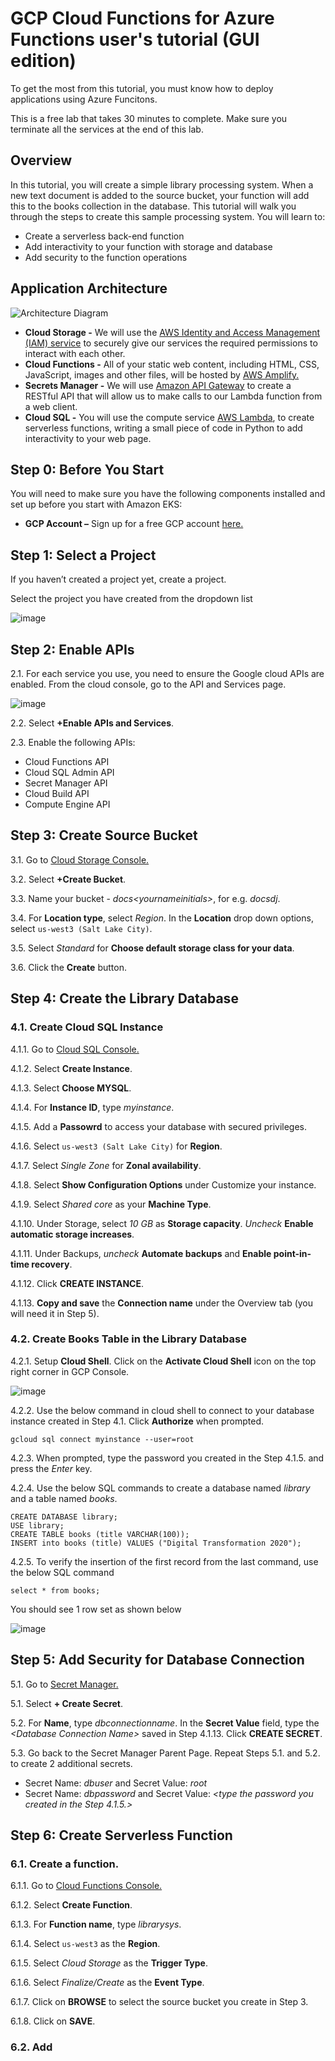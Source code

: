 # GCP Cloud Functions for Azure Functions user's tutorial (GUI edition)

To get the most from this tutorial, you must know how to deploy applications using Azure Funcitons. 

This is a free lab that takes 30 minutes to complete. Make sure you terminate all the services at the end of this lab. 

## Overview

In this tutorial, you will create a simple library processing system. When a new text document is added to the source bucket, your function will add this to the books collection in the database.
This tutorial will walk you through the steps to create this sample processing system. You will learn to:
- Create a serverless back-end function
- Add interactivity to your function with storage and database
- Add security to the function operations

## Application Architecture

![Architecture Diagram](./screenshots/001.PNG)

- **Cloud Storage -** We will use the [AWS Identity and Access Management (IAM) service](https://docs.aws.amazon.com/IAM/latest/UserGuide/introduction.html) to securely give our services the required permissions to interact with each other.
- **Cloud Functions -** All of your static web content, including HTML, CSS, JavaScript, images and other files, will be hosted by [AWS Amplify.](https://docs.aws.amazon.com/amplify/latest/userguide/welcome.html)
- **Secrets Manager -** We will use [Amazon API Gateway](https://docs.aws.amazon.com/apigateway/latest/developerguide/welcome.html) to create a RESTful API that will allow us to make calls to our Lambda function from a web client.
- **Cloud SQL -** You will use the compute service [AWS Lambda](https://docs.aws.amazon.com/lambda/latest/dg/welcome.html), to create serverless functions, writing a small piece of code in Python to add interactivity to your web page.

## Step 0: Before You Start

You will need to make sure you have the following components installed and set up before you start with Amazon EKS:

- **GCP Account –** Sign up for a free GCP account [here.](https://cloud.google.com/free/docs/gcp-free-tier)

## Step 1: Select a Project

If you haven’t created a project yet, create a project. 

Select the project you have created from the dropdown list

![image](./Screenshots/002.png)

## Step 2: Enable APIs

2.1. For each service you use, you need to ensure the Google cloud APIs are enabled. From the cloud console, go to the API and Services page.

![image](./Screenshots/003.PNG)

2.2. Select  **+Enable APIs and Services**.

2.3. Enable the following APIs:

- Cloud Functions API
- Cloud SQL Admin API
- Secret Manager API
- Cloud Build API
- Compute Engine API

## Step 3: Create Source Bucket

3.1. Go to [Cloud Storage Console.](https://console.cloud.google.com/storage)

3.2. Select **+Create Bucket**.

3.3. Name your bucket - *docs\<yournameinitials\>*, for e.g. *docsdj*.

3.4. For **Location type**, select *Region*. In the **Location** drop down options, select `us-west3 (Salt Lake City)`.

3.5. Select *Standard* for **Choose default storage class for your data**.

3.6. Click the **Create** button.

## Step 4: Create the Library Database

### 4.1. Create Cloud SQL Instance

4.1.1. Go to [Cloud SQL Console.](https://console.cloud.google.com/sql)

4.1.2. Select **Create Instance**.

4.1.3. Select **Choose MYSQL**.

4.1.4. For **Instance ID**, type *myinstance*.

4.1.5. Add a **Passowrd** to access your database with secured privileges.

4.1.6. Select `us-west3 (Salt Lake City)` for **Region**.

4.1.7. Select *Single Zone* for **Zonal availability**.

4.1.8. Select **Show Configuration Options** under Customize your instance.

4.1.9. Select *Shared core* as your **Machine Type**.

4.1.10. Under Storage, select *10 GB* as **Storage capacity**. *Uncheck* **Enable automatic storage increases**.

4.1.11. Under Backups, *uncheck* **Automate backups** and **Enable point-in-time recovery**.

4.1.12. Click **CREATE INSTANCE**.

4.1.13. **Copy and save** the **Connection name** under the Overview tab (you will need it in Step 5).

### 4.2. Create Books Table in the Library Database

4.2.1. Setup **Cloud Shell**. Click on the **Activate Cloud Shell** icon on the top right corner in GCP Console.

![image](./Screenshots/004.PNG)

4.2.2. Use the below command in cloud shell to connect to your database instance created in Step 4.1. Click **Authorize** when prompted.

~~~
gcloud sql connect myinstance --user=root
~~~

4.2.3. When prompted, type the password you created in the Step 4.1.5. and press the *Enter* key.

4.2.4. Use the below SQL commands to create a database named *library* and a table named *books*.

~~~
CREATE DATABASE library;
USE library;
CREATE TABLE books (title VARCHAR(100));
INSERT into books (title) VALUES ("Digital Transformation 2020");
~~~

4.2.5. To verify the insertion of the first record from the last command, use the below SQL command

~~~
select * from books;
~~~

You should see 1 row set as shown below

![image](./Screenshots/005.PNG)

## Step 5: Add Security for Database Connection

5.1. Go to [Secret Manager.](https://console.cloud.google.com/security/secret-manager)

5.1. Select **+ Create Secret**.

5.2. For **Name**, type *dbconnectionname*. In the **Secret Value** field, type the *\<Database Connection Name\>* saved in Step 4.1.13. Click **CREATE SECRET**.

5.3. Go back to the Secret Manager Parent Page. Repeat Steps 5.1. and 5.2. to create 2 additional secrets.
- Secret Name: *dbuser* and Secret Value: *root*
- Secret Name: *dbpassword* and Secret Value: *\<type the password you created in the Step 4.1.5.>*

## Step 6: Create Serverless Function

### 6.1. Create a function.

6.1.1. Go to [Cloud Functions Console.](https://console.cloud.google.com/functions)

6.1.2. Select **Create Function**.

6.1.3. For **Function name**, type *librarysys*.

6.1.4. Select `us-west3` as the **Region**.

6.1.5. Select *Cloud Storage* as the **Trigger Type**.

6.1.6. Select *Finalize/Create* as the **Event Type**.

6.1.7. Click on **BROWSE** to select the source bucket you create in Step 3.

6.1.8. Click on **SAVE**.

### 6.2. Add





